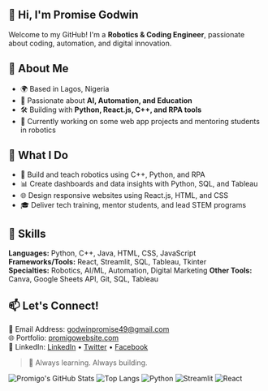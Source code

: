 ## 👋 Hi, I'm Promise Godwin

Welcome to my GitHub! I'm a **Robotics & Coding Engineer**, passionate about coding, automation, and digital innovation.

## 🚀 About Me

- 🌍 Based in Lagos, Nigeria  
- 🧠 Passionate about **AI, Automation, and Education**  
- 🛠 Building with **Python, React.js, C++, and RPA tools**  
- 🎯 Currently working on some web app projects and mentoring students in robotics

## 🚀 What I Do
- 🤖 Build and teach robotics using C++, Python, and RPA
- 📊 Create dashboards and data insights with Python, SQL, and Tableau
- 🌐 Design responsive websites using React.js, HTML, and CSS
- 🎓 Deliver tech training, mentor students, and lead STEM programs


## 🧰 Skills

**Languages:** Python, C++, Java, HTML, CSS, JavaScript  
**Frameworks/Tools:** React, Streamlit, SQL, Tableau, Tkinter  
**Specialties:** Robotics, AI/ML, Automation, Digital Marketing
**Other Tools:** Canva, Google Sheets API, Git, SQL, Tableau


## 📫 Let's Connect!

📧 Email Address: [godwinpromise49@gmail.com](mailto:godwinpromise49@gmail.com)  
🌐 Portfolio: [promigowebsite.com](https://your-website-if-you-have-one)  
🔗 LinkedIn: [LinkedIn](https://www.linkedin.com/in/godwinpromise/) • [Twitter](https://www.instagram.com/promigoventures/) • [Facebook](https://web.facebook.com/officialpromigo/)


> 🚧 Always learning. Always building.


![Promigo's GitHub Stats](https://github-readme-stats.vercel.app/api?username=promigo-ventures&show_icons=true&theme=github_dark)
![Top Langs](https://github-readme-stats.vercel.app/api/top-langs/?username=promigo-ventures&layout=compact&theme=github_dark)
![Python](https://img.shields.io/badge/-Python-3776AB?style=for-the-badge&logo=python&logoColor=white)
![Streamlit](https://img.shields.io/badge/-Streamlit-FF4B4B?style=for-the-badge&logo=streamlit&logoColor=white)
![React](https://img.shields.io/badge/-React-61DAFB?style=for-the-badge&logo=react&logoColor=black)


